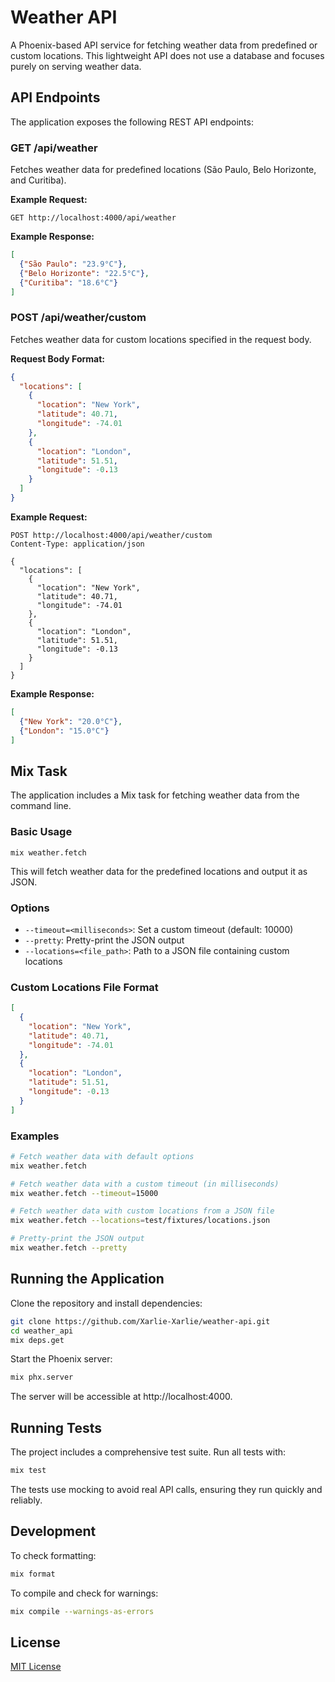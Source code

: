 # Weather API

A Phoenix-based API service for fetching weather data from predefined or custom locations. This lightweight API does not use a database and focuses purely on serving weather data.

## API Endpoints

The application exposes the following REST API endpoints:

### GET /api/weather

Fetches weather data for predefined locations (São Paulo, Belo Horizonte, and Curitiba).

**Example Request:**
```
GET http://localhost:4000/api/weather
```

**Example Response:**
```json
[
  {"São Paulo": "23.9°C"},
  {"Belo Horizonte": "22.5°C"},
  {"Curitiba": "18.6°C"}
]
```

### POST /api/weather/custom

Fetches weather data for custom locations specified in the request body.

**Request Body Format:**
```json
{
  "locations": [
    {
      "location": "New York",
      "latitude": 40.71,
      "longitude": -74.01
    },
    {
      "location": "London",
      "latitude": 51.51,
      "longitude": -0.13
    }
  ]
}
```

**Example Request:**
```
POST http://localhost:4000/api/weather/custom
Content-Type: application/json

{
  "locations": [
    {
      "location": "New York",
      "latitude": 40.71,
      "longitude": -74.01
    },
    {
      "location": "London",
      "latitude": 51.51,
      "longitude": -0.13
    }
  ]
}
```

**Example Response:**
```json
[
  {"New York": "20.0°C"},
  {"London": "15.0°C"}
]
```

## Mix Task

The application includes a Mix task for fetching weather data from the command line.

### Basic Usage

```
mix weather.fetch
```

This will fetch weather data for the predefined locations and output it as JSON.

### Options

- `--timeout=<milliseconds>`: Set a custom timeout (default: 10000)
- `--pretty`: Pretty-print the JSON output
- `--locations=<file_path>`: Path to a JSON file containing custom locations

### Custom Locations File Format

```json
[
  {
    "location": "New York",
    "latitude": 40.71,
    "longitude": -74.01
  },
  {
    "location": "London",
    "latitude": 51.51,
    "longitude": -0.13
  }
]
```

### Examples

```bash
# Fetch weather data with default options
mix weather.fetch

# Fetch weather data with a custom timeout (in milliseconds)
mix weather.fetch --timeout=15000

# Fetch weather data with custom locations from a JSON file
mix weather.fetch --locations=test/fixtures/locations.json

# Pretty-print the JSON output
mix weather.fetch --pretty
```

## Running the Application

Clone the repository and install dependencies:

```bash
git clone https://github.com/Xarlie-Xarlie/weather-api.git
cd weather_api
mix deps.get
```

Start the Phoenix server:

```bash
mix phx.server
```

The server will be accessible at http://localhost:4000.

## Running Tests

The project includes a comprehensive test suite. Run all tests with:

```bash
mix test
```

The tests use mocking to avoid real API calls, ensuring they run quickly and reliably.

## Development

To check formatting:

```bash
mix format
```

To compile and check for warnings:

```bash
mix compile --warnings-as-errors
```

## License

[MIT License](LICENSE)
